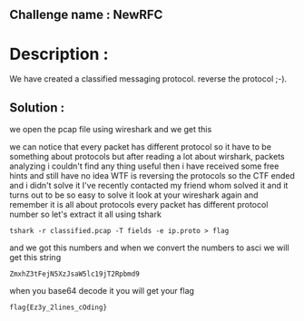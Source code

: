 ## **Challenge name : NewRFC**

# Description :  
We have created a classified messaging protocol. reverse the protocol ;-).
## Solution :
we open the pcap file using wireshark and we get this
[](2020-10-19_124543.png)

we can notice that every packet has different protocol so it have to be something about protocols but after reading a lot about wirshark, packets analyzing i couldn't find any thing useful then i have received some free hints and still have no idea WTF is reversing the protocols 
so the CTF ended and i didn't solve it 
I've recently contacted my friend whom solved it and it turns out to be so easy to solve it 
look at your wireshark again and remember it is all about protocols 
every packet has different protocol number so let's extract it all using tshark

    tshark -r classified.pcap -T fields -e ip.proto > flag
  and we got this numbers 
  and when we convert the numbers to asci we will get this string 
  

    ZmxhZ3tFejN5XzJsaW5lc19jT2Rpbmd9
when you base64 decode it you will get your flag 

    flag{Ez3y_2lines_cOding}
 
